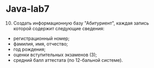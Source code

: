 # Java-lab7
10.	Создать информационную базу "Абитуриент", каждая запись которой содержит следующие сведения:
-	регистрационный номер;
-	фамилия, имя, отчество;
-	год рождения;
-	оценки вступительных экзаменов (3);
-	средний балл аттестата (по 12-бальной системе).
